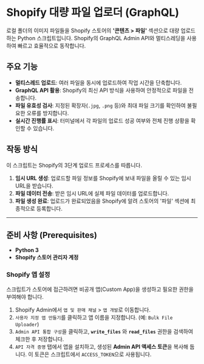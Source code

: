 # Shopify 대량 파일 업로더 (GraphQL)

로컬 폴더의 이미지 파일들을 Shopify 스토어의 **'콘텐츠 > 파일'** 섹션으로 대량 업로드하는 Python 스크립트입니다. Shopify의 GraphQL Admin API와 멀티스레딩을 사용하여 빠르고 효율적으로 동작합니다.



## 주요 기능

-   **멀티스레드 업로드**: 여러 파일을 동시에 업로드하여 작업 시간을 단축합니다.
-   **GraphQL API 활용**: Shopify의 최신 API 방식을 사용하여 안정적으로 파일을 전송합니다.
-   **파일 유효성 검사**: 지정된 확장자(`.jpg`, `.png` 등)와 최대 파일 크기를 확인하여 불필요한 오류를 방지합니다.
-   **실시간 진행률 표시**: 터미널에서 각 파일의 업로드 성공 여부와 전체 진행 상황을 확인할 수 있습니다.

## 작동 방식

이 스크립트는 Shopify의 3단계 업로드 프로세스를 따릅니다.

1.  **임시 URL 생성**: 업로드할 파일 정보를 Shopify에 보내 파일을 올릴 수 있는 임시 URL을 받습니다.
2.  **파일 데이터 전송**: 받은 임시 URL에 실제 파일 데이터를 업로드합니다.
3.  **파일 생성 완료**: 업로드가 완료되었음을 Shopify에 알려 스토어의 '파일' 섹션에 최종적으로 등록합니다.

---

## 준비 사항 (Prerequisites)

-   **Python 3**
-   **Shopify 스토어 관리자 계정**

### Shopify 앱 설정

스크립트가 스토어에 접근하려면 비공개 앱(Custom App)을 생성하고 필요한 권한을 부여해야 합니다.

1.  Shopify Admin에서 `앱 및 판매 채널` > `앱 개발`로 이동합니다.
2.  `사용자 지정 앱 만들기`를 클릭하고 앱 이름을 지정합니다. (예: `Bulk File Uploader`)
3.  `Admin API 통합 구성`을 클릭하고, **`write_files`** 와 **`read_files`** 권한을 검색하여 체크한 후 저장합니다.
4.  `API 자격 증명` 탭에서 앱을 설치하고, 생성된 **Admin API 액세스 토큰**을 복사해 둡니다. 이 토큰은 스크립트에서 `ACCESS_TOKEN`으로 사용됩니다.

